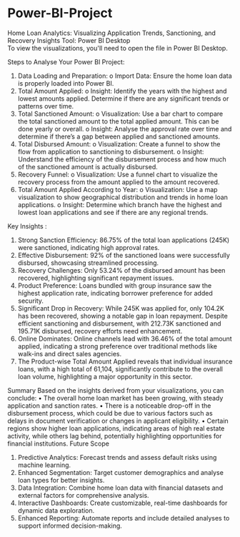 # Power-BI-Project

Home Loan Analytics: Visualizing Application Trends, Sanctioning, and Recovery Insights
Tool: Power BI Desktop  
To view the visualizations, you'll need to open the file in Power BI Desktop.

Steps to Analyse Your Power BI Project:
1.	Data Loading and Preparation:
o	Import Data: Ensure the home loan data is properly loaded into Power BI.
2.	Total Amount Applied:
o	Insight: Identify the years with the highest and lowest amounts applied. Determine if there are any significant trends or patterns over time.
3.	Total Sanctioned Amount:
o	Visualization: Use a bar chart to compare the total sanctioned amount to the total applied amount. This can be done yearly or overall.
o	Insight: Analyse the approval rate over time and determine if there’s a gap between applied and sanctioned amounts.
4.	Total Disbursed Amount:
o	Visualization: Create a funnel to show the flow from application to sanctioning to disbursement.
o	Insight: Understand the efficiency of the disbursement process and how much of the sanctioned amount is actually disbursed.
5.	Recovery Funnel:
o	Visualization: Use a funnel chart to visualize the recovery process from the amount applied to the amount recovered.
6.	Total Amount Applied According to Year:
o	Visualization: Use a map visualization to show geographical distribution and trends in home loan applications.
o	Insight: Determine which branch have the highest and lowest loan applications and see if there are any regional trends.

Key Insights :
1.	Strong Sanction Efficiency: 86.75% of the total loan applications (245K) were sanctioned, indicating high approval rates.
2.	Effective Disbursement: 92% of the sanctioned loans were successfully disbursed, showcasing streamlined processing.
3.	Recovery Challenges: Only 53.24% of the disbursed amount has been recovered, highlighting significant repayment issues.
4.	Product Preference: Loans bundled with group insurance saw the highest application rate, indicating borrower preference for added security.
5.	Significant Drop in Recovery: While 245K was applied for, only 104.2K has been recovered, showing a notable gap in loan repayment. Despite efficient sanctioning and disbursement, with 212.73K sanctioned and 195.71K disbursed, recovery efforts need enhancement.
6.	Online Dominates: Online channels lead with 36.46% of the total amount applied, indicating a strong preference over traditional methods like walk-ins and direct sales agencies.
7.	The  Product-wise Total Amount Applied  reveals that individual insurance loans, with a high total of 61,104, significantly contribute to the overall loan volume, highlighting a major opportunity in this sector.

Summary
Based on the insights derived from your visualizations, you can conclude:
•	The overall home loan market has been growing, with steady application and sanction rates.
•	There is a noticeable drop-off in the disbursement process, which could be due to various factors such as delays in document verification or changes in applicant eligibility.
•	Certain regions show higher loan applications, indicating areas of high real estate activity, while others lag behind, potentially highlighting opportunities for financial institutions.
Future Scope
1. Predictive Analytics: Forecast trends and assess default risks using machine learning.
2. Enhanced Segmentation: Target customer demographics and analyse loan types for better insights.
3. Data Integration: Combine home loan data with financial datasets and external factors for comprehensive analysis.
4. Interactive Dashboards: Create customizable, real-time dashboards for dynamic data exploration.
5. Enhanced Reporting: Automate reports and include detailed analyses to support informed decision-making.


